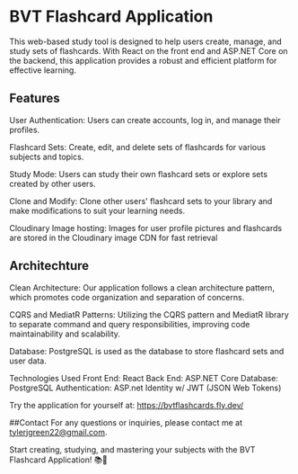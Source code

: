 # BVT Flashcard Application
This web-based study tool is designed to help users create, manage, and study sets of flashcards. With React on the front end and ASP.NET Core on the backend, this application provides a robust and efficient platform for effective learning.

## Features
User Authentication: Users can create accounts, log in, and manage their profiles.

Flashcard Sets: Create, edit, and delete sets of flashcards for various subjects and topics.

Study Mode: Users can study their own flashcard sets or explore sets created by other users.

Clone and Modify: Clone other users' flashcard sets to your library and make modifications to suit your learning needs.

Cloudinary Image hosting: Images for user profile pictures and flashcards are stored in the Cloudinary image CDN for fast retrieval

## Architechture

Clean Architecture: Our application follows a clean architecture pattern, which promotes code organization and separation of concerns.

CQRS and MediatR Patterns: Utilizing the CQRS pattern and MediatR library to separate command and query responsibilities, improving code maintainability and scalability.

Database: PostgreSQL is used as the database to store flashcard sets and user data.

Technologies Used
Front End: React
Back End: ASP.NET Core
Database: PostgreSQL
Authentication: ASP.net Identity w/ JWT (JSON Web Tokens)

Try the application for yourself at: https://bvtflashcards.fly.dev/

##Contact
For any questions or inquiries, please contact me at tylerjgreen22@gmail.com.

Start creating, studying, and mastering your subjects with the BVT Flashcard Application! 📚📖

